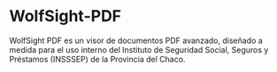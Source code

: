 # WolfSight-PDF
WolfSight PDF es un visor de documentos PDF avanzado, diseñado a medida para el uso interno del Instituto de Seguridad Social, Seguros y Préstamos (INSSSEP) de la Provincia del Chaco.
